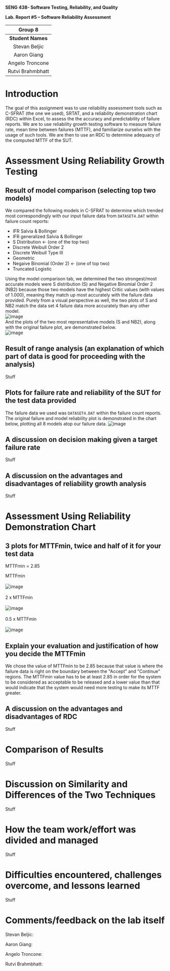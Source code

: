 **SENG 438- Software Testing, Reliability, and Quality**

**Lab. Report \#5 – Software Reliability Assessment**

| Group  8  |
| :--------------:|
| **Student Names**      |
|       Stevan Beljic            |
|        Aaron Giang             |
|        Angelo Troncone             |
|        Rutvi Brahmbhatt             |

# Introduction
The goal of this assignment was to use reliability assessment tools such as C-SFRAT (the one we used), SRTAT, and a reliability demonstration chart (RDC) within Excel, to assess the the accuracy and predictability of failure reports. We are to use reliability growth testing software to measure failure rate, mean time between failures (MTTF), and familiarize ourselvs with the usage of such tools. We are then to use an RDC to determine adequacy of the computed MTTF of the SUT.
# 

# Assessment Using Reliability Growth Testing 

## Result of model comparison (selecting top two models)
We compared the following models in C-SFRAT to determine which trended most correspondingly with our input failure data from ```DATASET4.DAT``` within failure count reports:
- IFR Salvia & Bollinger
- IFR generalized Salvia & Bollinger
- S Distribution <- (one of the top two)
- Discrete Weibull Order 2
- Discrete Weibull Type III
- Geometric
- Negaive Binomial (Order 2) <- (one of top two)
- Truncated Logistic


Using the model comparison tab, we determined the two strongest/most accurate models were S distribution (S) and Negative Binomial Order 2 (NB2) because those two models have the highest Critic values (with values of 1.000), meaning they match up most accurately with the failure data provided. Purely from a visual perspective as well, the two plots of S and NB2 match the data set 4 failure data more accurately than any other model.<br>
![image](https://github.com/seng438-winter-2024/seng438-a5-stevanbeljic/assets/60798649/79d9d5bb-7e80-4eb5-96f7-c3dfa116c9e9)
<br>
And the plots of the two most representative models (S and NB2), along with the original failure plot, are demonstrated below.<br>
![image](https://github.com/seng438-winter-2024/seng438-a5-stevanbeljic/assets/60798649/fde201fc-fd6b-40ea-8e72-0e101b9ec4f7)

## Result of range analysis (an explanation of which part of data is good for proceeding with the analysis)
Stuff

## Plots for failure rate and reliability of the SUT for the test data provided
The failure data we used was ``DATASET4.DAT`` within the failure count reports. The original failure and model reliability plot is demonstrated in the chart below, plotting all 8 models atop our failure data.
![image](https://github.com/seng438-winter-2024/seng438-a5-stevanbeljic/assets/60798649/feb198a3-9f28-4592-b20b-6a0582666951)

## A discussion on decision making given a target failure rate
Stuff

## A discussion on the advantages and disadvantages of reliability growth analysis
Stuff


# Assessment Using Reliability Demonstration Chart 

## 3 plots for MTTFmin, twice and half of it for your test data
MTTFmin = 2.85

MTTFmin
<br></br>
![image](https://github.com/seng438-winter-2024/seng438-a5-stevanbeljic/assets/98921972/26205f3c-24ff-4389-9bbb-039b5e29544e)
<br></br>
2 x MTTFmin
<br></br>
![image](https://github.com/seng438-winter-2024/seng438-a5-stevanbeljic/assets/98921972/019896f0-67e2-4c37-b9f5-81679d4786af)
<br></br>
0.5 x MTTFmin
<br></br>
![image](https://github.com/seng438-winter-2024/seng438-a5-stevanbeljic/assets/98921972/2857860e-83ff-4e6d-a898-38df0862a260)

## Explain your evaluation and justification of how you decide the MTTFmin
We chose the value of MTTFmin to be 2.85 because that value is where the failure data is right on the boundary between the "Accept" and "Continue" regions. The MTTFmin value has to be at least 2.85 in order for the system to be considered as acceptable to be released and a lower value than that would indicate that the system would need more testing to make its MTTF greater.

## A discussion on the advantages and disadvantages of RDC
Stuff

# Comparison of Results
Stuff

# Discussion on Similarity and Differences of the Two Techniques
Stuff

# How the team work/effort was divided and managed
Stuff

# Difficulties encountered, challenges overcome, and lessons learned
Stuff

# Comments/feedback on the lab itself
Stevan Beljic:

Aaron Giang:

Angelo Troncone:

Rutvi Brahmbhatt:
